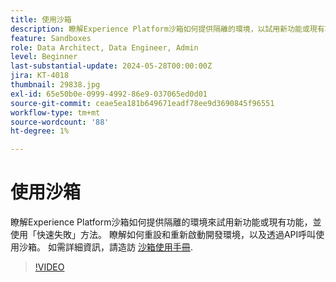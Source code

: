 ```yaml
---
title: 使用沙箱
description: 瞭解Experience Platform沙箱如何提供隔離的環境，以試用新功能或現有功能，並使用快速失敗方法。 瞭解如何重設和重新啟動開發環境，以及透過API呼叫使用沙箱。
feature: Sandboxes
role: Data Architect, Data Engineer, Admin
level: Beginner
last-substantial-update: 2024-05-28T00:00:00Z
jira: KT-4018
thumbnail: 29838.jpg
exl-id: 65e50b0e-0999-4992-86e9-037065ed0d01
source-git-commit: ceae5ea181b649671eadf78ee9d3690845f96551
workflow-type: tm+mt
source-wordcount: '88'
ht-degree: 1%

---
```


# 使用沙箱

瞭解Experience Platform沙箱如何提供隔離的環境來試用新功能或現有功能，並使用「快速失敗」方法。 瞭解如何重設和重新啟動開發環境，以及透過API呼叫使用沙箱。 如需詳細資訊，請造訪 [沙箱使用手冊](https://experienceleague.adobe.com/docs/experience-platform/sandbox/home.html?lang=zh-Hant).

>[!VIDEO](https://video.tv.adobe.com/v/29838/?learn=on)


